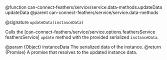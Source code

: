 @function can-connect-feathers/service/service.data-methods.updateData updateData
@parent can-connect-feathers/service/service.data-methods

@signature `updateData(instanceData)`

Calls the [can-connect-feathers/service/service.options.feathersService feathersService] `update` method with the provided serialized `instanceData`.

@param {Object} instanceData The serialized data of the instance.
@return {Promise<Object>} A promise that resolves to the updated instance data.
